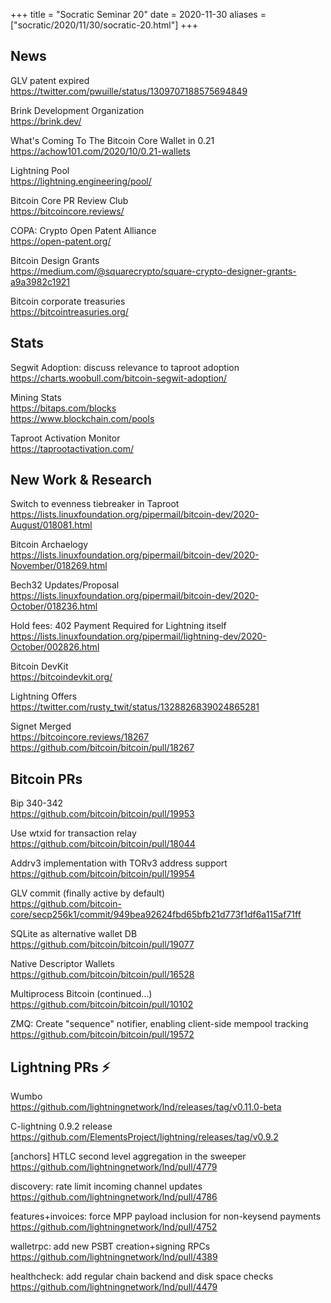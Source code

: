 +++
title =  "Socratic Seminar 20"
date = 2020-11-30
aliases = ["socratic/2020/11/30/socratic-20.html"]
+++

## News

GLV patent expired  
<https://twitter.com/pwuille/status/1309707188575694849>

Brink Development Organization  
<https://brink.dev/>

What's Coming To The Bitcoin Core Wallet in 0.21  
<https://achow101.com/2020/10/0.21-wallets>

Lightning Pool  
<https://lightning.engineering/pool/>

Bitcoin Core PR Review Club  
<https://bitcoincore.reviews/>

COPA: Crypto Open Patent Alliance  
<https://open-patent.org/>

Bitcoin Design Grants  
<https://medium.com/@squarecrypto/square-crypto-designer-grants-a9a3982c1921>

Bitcoin corporate treasuries  
<https://bitcointreasuries.org/>

## Stats

Segwit Adoption: discuss relevance to taproot adoption  
<https://charts.woobull.com/bitcoin-segwit-adoption/>

Mining Stats  
<https://bitaps.com/blocks>  
<https://www.blockchain.com/pools>

Taproot Activation Monitor  
<https://taprootactivation.com/>


## New Work & Research

Switch to evenness tiebreaker in Taproot  
<https://lists.linuxfoundation.org/pipermail/bitcoin-dev/2020-August/018081.html>

Bitcoin Archaelogy  
<https://lists.linuxfoundation.org/pipermail/bitcoin-dev/2020-November/018269.html>

Bech32 Updates/Proposal  
<https://lists.linuxfoundation.org/pipermail/bitcoin-dev/2020-October/018236.html>

Hold fees: 402 Payment Required for Lightning itself  
<https://lists.linuxfoundation.org/pipermail/lightning-dev/2020-October/002826.html>

Bitcoin DevKit  
<https://bitcoindevkit.org/>

Lightning Offers  
<https://twitter.com/rusty_twit/status/1328826839024865281>

Signet Merged    
<https://bitcoincore.reviews/18267>  
<https://github.com/bitcoin/bitcoin/pull/18267>



## Bitcoin PRs

Bip 340-342  
<https://github.com/bitcoin/bitcoin/pull/19953>

Use wtxid for transaction relay  
<https://github.com/bitcoin/bitcoin/pull/18044>

Addrv3 implementation with TORv3 address support  
<https://github.com/bitcoin/bitcoin/pull/19954>

GLV commit (finally active by default)  
<https://github.com/bitcoin-core/secp256k1/commit/949bea92624fbd65bfb21d773f1df6a115af71ff>

SQLite as alternative wallet DB  
<https://github.com/bitcoin/bitcoin/pull/19077>

Native Descriptor Wallets  
<https://github.com/bitcoin/bitcoin/pull/16528>

Multiprocess Bitcoin (continued...)  
<https://github.com/bitcoin/bitcoin/pull/10102>

ZMQ: Create "sequence" notifier, enabling client-side mempool tracking  
<https://github.com/bitcoin/bitcoin/pull/19572>



## Lightning PRs ⚡

Wumbo  
<https://github.com/lightningnetwork/lnd/releases/tag/v0.11.0-beta>

C-lightning 0.9.2 release  
<https://github.com/ElementsProject/lightning/releases/tag/v0.9.2>

[anchors] HTLC second level aggregation in the sweeper  
<https://github.com/lightningnetwork/lnd/pull/4779>

discovery: rate limit incoming channel updates  
<https://github.com/lightningnetwork/lnd/pull/4786>

features+invoices: force MPP payload inclusion for non-keysend payments  
<https://github.com/lightningnetwork/lnd/pull/4752>

walletrpc: add new PSBT creation+signing RPCs  
<https://github.com/lightningnetwork/lnd/pull/4389>

healthcheck: add regular chain backend and disk space checks  
<https://github.com/lightningnetwork/lnd/pull/4479>

